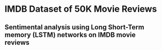 
# IMDB Dataset of 50K Movie Reviews

## **Sentimental analysis using Long Short-Term memory (LSTM) networks on IMDB movie reviews**
